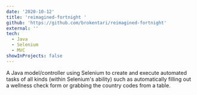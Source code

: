 ```yaml
---
date: '2020-10-12'
title: 'reimagined-fortnight '
github: 'https://github.com/brokentari/reimagined-fortnight'
external: ''
tech:
  - Java
  - Selenium
  - MVC
showInProjects: false
---
```


A Java model/controller using Selenium to create and execute automated tasks of all kinds (within Selenium's ability) such as automatically filling out a wellness check form or grabbing the country codes from a table.
